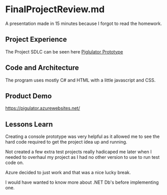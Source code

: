 # FinalProjectReview.md
A presentation made in 15 minutes because I forgot to read the homework.


## Project Experience
The Project SDLC can be seen here [Piglulator Prototype](https://github.com/Sillymoosey/Pigulator)

## Code and Architecture
The program uses mostly C# and HTML with a little javascript and CSS.

## Product Demo
https://pigulator.azurewebsites.net/

## Lessons Learn
Creating a console prototype was very helpful as it allowed me to see the hard code required to get the project idea up and running.

Not created a few extra test projects really hadicaped me later when I needed to overhaul my project as I had no other version to use to run test code on.

Azure decided to just work and that was a nice lucky break.

I would have wanted to know more about .NET Db's before implementing one.
